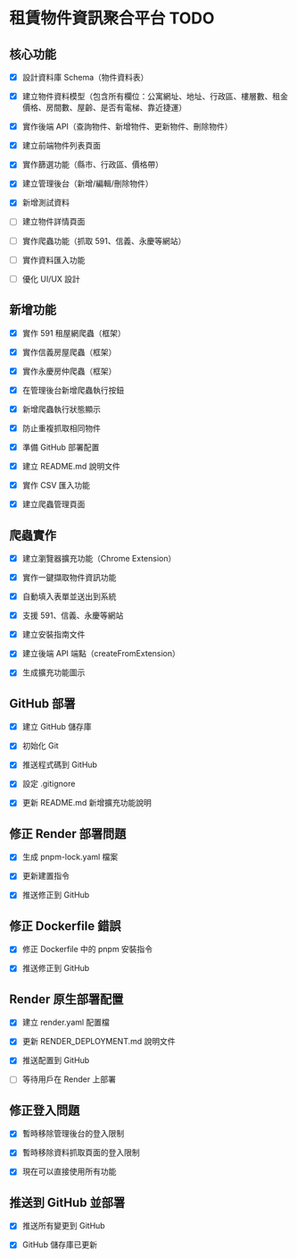 # 租賃物件資訊聚合平台 TODO

## 核心功能

- [x] 設計資料庫 Schema（物件資料表）
- [x] 建立物件資料模型（包含所有欄位：公寓網址、地址、行政區、樓層數、租金價格、房間數、屋齡、是否有電梯、靠近捷運）
- [x] 實作後端 API（查詢物件、新增物件、更新物件、刪除物件）
- [x] 建立前端物件列表頁面
- [x] 實作篩選功能（縣市、行政區、價格帶）
- [x] 建立管理後台（新增/編輯/刪除物件）
- [x] 新增測試資料
- [ ] 建立物件詳情頁面
- [ ] 實作爬蟲功能（抓取 591、信義、永慶等網站）
- [ ] 實作資料匯入功能
- [ ] 優化 UI/UX 設計



## 新增功能

- [x] 實作 591 租屋網爬蟲（框架）
- [x] 實作信義房屋爬蟲（框架）
- [x] 實作永慶房仲爬蟲（框架）
- [x] 在管理後台新增爬蟲執行按鈕
- [x] 新增爬蟲執行狀態顯示
- [x] 防止重複抓取相同物件
- [x] 準備 GitHub 部署配置
- [x] 建立 README.md 說明文件
- [x] 實作 CSV 匯入功能
- [x] 建立爬蟲管理頁面



## 爬蟲實作

- [x] 建立瀏覽器擴充功能（Chrome Extension）
- [x] 實作一鍵擷取物件資訊功能
- [x] 自動填入表單並送出到系統
- [x] 支援 591、信義、永慶等網站
- [x] 建立安裝指南文件
- [x] 建立後端 API 端點（createFromExtension）
- [x] 生成擴充功能圖示



## GitHub 部署

- [x] 建立 GitHub 儲存庫
- [x] 初始化 Git
- [x] 推送程式碼到 GitHub
- [x] 設定 .gitignore
- [x] 更新 README.md 新增擴充功能說明



## 修正 Render 部署問題

- [x] 生成 pnpm-lock.yaml 檔案
- [x] 更新建置指令
- [x] 推送修正到 GitHub



## 修正 Dockerfile 錯誤

- [x] 修正 Dockerfile 中的 pnpm 安裝指令
- [x] 推送修正到 GitHub



## Render 原生部署配置

- [x] 建立 render.yaml 配置檔
- [x] 更新 RENDER_DEPLOYMENT.md 說明文件
- [x] 推送配置到 GitHub
- [ ] 等待用戶在 Render 上部署



## 修正登入問題

- [x] 暫時移除管理後台的登入限制
- [x] 暫時移除資料抓取頁面的登入限制
- [x] 現在可以直接使用所有功能



## 推送到 GitHub 並部署

- [x] 推送所有變更到 GitHub
- [x] GitHub 儲存庫已更新

